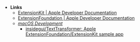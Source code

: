 - **Links**
	- [ExtensionKit | Apple Developer Documentation](https://developer.apple.com/documentation/extensionkit)
	- [ExtensionFoundation | Apple Developer Documentation](https://developer.apple.com/documentation/extensionfoundation?changes=_1_5)
	- *[macOS Development](../OS's/macOS%20Development.md)*
		- [insidegui/TextTransformer: Apple ExtensionFoundation/ExtensionKit sample app](https://github.com/insidegui/TextTransformer)
